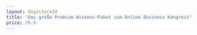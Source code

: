 ```yaml
---
layout: digistore24
title: "Das große Premium Wissens-Paket zum Online Business Kongress"
price: 79.9
---
```


